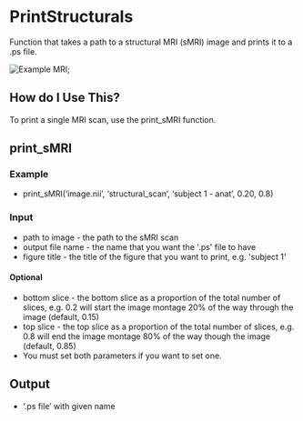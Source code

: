 # PrintStructurals

Function that takes a path to a structural MRI (sMRI) image and prints it to a .ps file. 

![Example MRI]('printStructural/docs/Example.png');

## How do I Use This?

To print a single MRI scan, use the print_sMRI function. 
## print_sMRI
### Example 
* print_sMRI(‘image.nii’, ‘structural_scan’, ‘subject 1 - anat’, 0.20, 0.8) 

### Input 
* path to image - the path to the sMRI scan
* output file name - the name that you want the '.ps' file to have
* figure title - the title of the figure that you want to print, e.g. 'subject 1'
#### Optional
* bottom slice - the bottom slice as a proportion of the total number of slices, e.g. 0.2 will start the image montage 20% of the way through the image (default, 0.15)
* top slice - the top slice as a proportion of the total number of slices, e.g. 0.8 will end the image montage 80% of the way though the image (default, 0.85)
* You must set both parameters if you want to set one.

## Output 
* ‘.ps file’ with given name 



